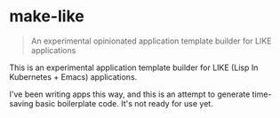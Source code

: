 # make-like
> An experimental opinionated application template builder for LIKE applications

This is an experimental application template builder for LIKE (Lisp In
Kubernetes + Emacs) applications.

I've been writing apps this way, and this is an attempt to generate
time-saving basic boilerplate code.  It's not ready for use yet.

